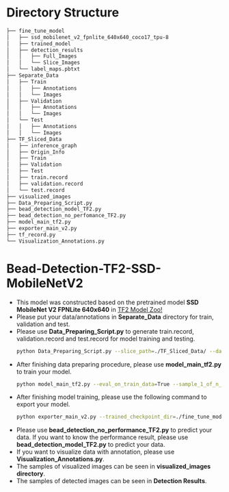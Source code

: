 # Directory Structure
```bash
├── fine_tune_model
│   ├── ssd_mobilenet_v2_fpnlite_640x640_coco17_tpu-8
│   ├── trained_model
│   ├── detection_results
│   │   ├── Full_Images
│   │   └── Slice_Images
│   └── label_maps.pbtxt
├── Separate_Data
│   ├── Train
│   │   ├── Annotations
│   │   └── Images
│   ├── Validation
│   │   ├── Annotations
│   │   └── Images
│   └── Test
│   │   ├── Annotations
│   │   └── Images
├── TF_Sliced_Data
│   ├── inference_graph
│   ├── Origin_Info
│   ├── Train
│   ├── Validation
│   ├── Test
│   ├── train.record
│   ├── validation.record
│   └── test.record
├── visualized_images
├── Data_Preparing_Script.py
├── bead_detection_model_TF2.py
├── bead_detection_no_perfomance_TF2.py
├── model_main_tf2.py
├── exporter_main_v2.py
├── tf_record.py
└── Visualization_Annotations.py
```

# Bead-Detection-TF2-SSD-MobileNetV2
- This model was constructed based on the pretrained model **SSD MobileNet V2 FPNLite 640x640** in [TF2 Model Zoo!](https://github.com/tensorflow/models/blob/master/research/object_detection/g3doc/tf2_detection_zoo.md)
- Please put your data/annotations in **Separate_Data** directory for train, validation and test.
- Please use **Data_Preparing_Script.py** to generate train.record, validation.record and test.record for model training and testing. 
  ```bash
  python Data_Preparing_Script.py --slice_path=./TF_Sliced_Data/ --data_dir=./Separate_Data/ --fine_tune_model_path=./fine_tune_model/ --slice_size_x=640 --slice_size_y=640 --step_size=100
  ```
- After finishing data preparing procedure, please use **model_main_tf2.py** to train your model.
  ```bash
  python model_main_tf2.py --eval_on_train_data=True --sample_1_of_n_eval_examples=2 --pipeline_config_path=./fine_tune_model/ssd_mobilenet_v2_fpnlite_640x640_coco17_tpu-8/pipeline.config --model_dir=./fine_tune_model/trained_model/ --alsologtostderr
  ```
- After finishing model training, please use the following command to export your model.
  ```bash
  python exporter_main_v2.py --trained_checkpoint_dir=./fine_tune_model/trained_model/ --output_directory=./TF_Sliced_Data/inference_graph/ --pipeline_config_path=./fine_tune_model/ssd_mobilenet_v2_fpnlite_640x640_coco17_tpu-8/pipeline.config
  ```
- Please use **bead_detection_no_performance_TF2.py** to predict your data. If you want to know the performance result, please use **bead_detection_model_TF2.py** to predict your data.
- If you want to visualize data with annotation, please use **Visualization_Annotations.py**.
- The samples of visualized images can be seen in **visualized_images directory**.
- The samples of detected images can be seen in **Detection Results**.



